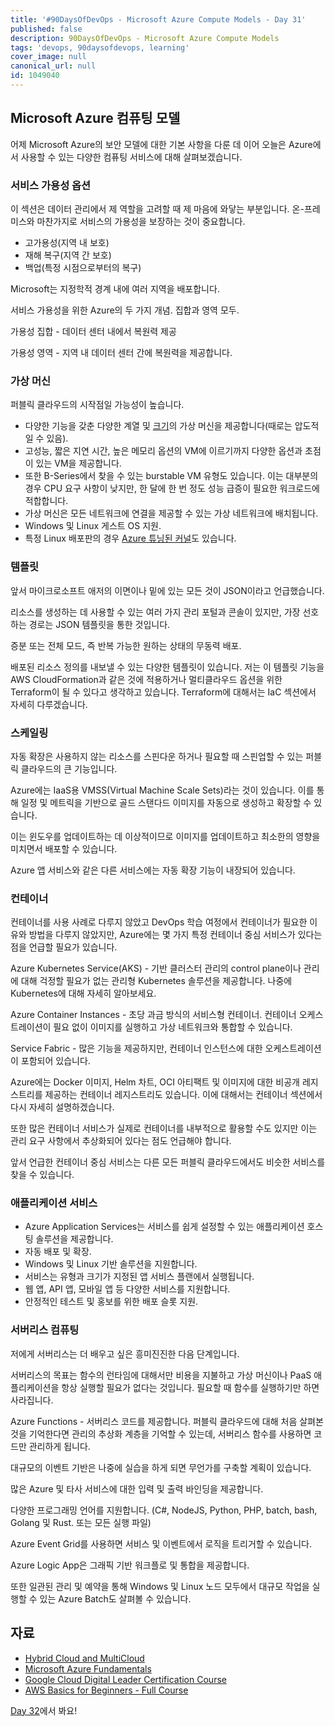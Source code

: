 ```yaml
---
title: '#90DaysOfDevOps - Microsoft Azure Compute Models - Day 31'
published: false
description: 90DaysOfDevOps - Microsoft Azure Compute Models
tags: 'devops, 90daysofdevops, learning'
cover_image: null
canonical_url: null
id: 1049040
---
```


## Microsoft Azure 컴퓨팅 모델

어제 Microsoft Azure의 보안 모델에 대한 기본 사항을 다룬 데 이어 오늘은 Azure에서 사용할 수 있는 다양한 컴퓨팅 서비스에 대해 살펴보겠습니다.

### 서비스 가용성 옵션

이 섹션은 데이터 관리에서 제 역할을 고려할 때 제 마음에 와닿는 부분입니다. 온-프레미스와 마찬가지로 서비스의 가용성을 보장하는 것이 중요합니다.

- 고가용성(지역 내 보호)
- 재해 복구(지역 간 보호)
- 백업(특정 시점으로부터의 복구)

Microsoft는 지정학적 경계 내에 여러 지역을 배포합니다.

서비스 가용성을 위한 Azure의 두 가지 개념. 집합과 영역 모두.

가용성 집합 - 데이터 센터 내에서 복원력 제공

가용성 영역 - 지역 내 데이터 센터 간에 복원력을 제공합니다.

### 가상 머신

퍼블릭 클라우드의 시작점일 가능성이 높습니다.

- 다양한 기능을 갖춘 다양한 계열 및 [크기](https://docs.microsoft.com/en-us/azure/virtual-machines/sizes)의 가상 머신을 제공합니다(때로는 압도적일 수 있음).
- 고성능, 짧은 지연 시간, 높은 메모리 옵션의 VM에 이르기까지 다양한 옵션과 초점이 있는 VM을 제공합니다.
- 또한 B-Series에서 찾을 수 있는 burstable VM 유형도 있습니다. 이는 대부분의 경우 CPU 요구 사항이 낮지만, 한 달에 한 번 정도 성능 급증이 필요한 워크로드에 적합합니다.
- 가상 머신은 모든 네트워크에 연결을 제공할 수 있는 가상 네트워크에 배치됩니다.
- Windows 및 Linux 게스트 OS 지원.
- 특정 Linux 배포판의 경우 [Azure 튜닝된 커널](https://docs.microsoft.com/en-us/azure/virtual-machines/linux/endorsed-distros#azure-tuned-kernels)도 있습니다.

### 템플릿

앞서 마이크로소프트 애저의 이면이나 밑에 있는 모든 것이 JSON이라고 언급했습니다.

리소스를 생성하는 데 사용할 수 있는 여러 가지 관리 포털과 콘솔이 있지만, 가장 선호하는 경로는 JSON 템플릿을 통한 것입니다.

증분 또는 전체 모드, 즉 반복 가능한 원하는 상태의 무동력 배포.

배포된 리소스 정의를 내보낼 수 있는 다양한 템플릿이 있습니다. 저는 이 템플릿 기능을 AWS CloudFormation과 같은 것에 적용하거나 멀티클라우드 옵션을 위한 Terraform이 될 수 있다고 생각하고 있습니다. Terraform에 대해서는 IaC 섹션에서 자세히 다루겠습니다.

### 스케일링

자동 확장은 사용하지 않는 리소스를 스핀다운 하거나 필요할 때 스핀업할 수 있는 퍼블릭 클라우드의 큰 기능입니다.

Azure에는 IaaS용 VMSS(Virtual Machine Scale Sets)라는 것이 있습니다. 이를 통해 일정 및 메트릭을 기반으로 골드 스탠다드 이미지를 자동으로 생성하고 확장할 수 있습니다.

이는 윈도우를 업데이트하는 데 이상적이므로 이미지를 업데이트하고 최소한의 영향을 미치면서 배포할 수 있습니다.

Azure 앱 서비스와 같은 다른 서비스에는 자동 확장 기능이 내장되어 있습니다.

### 컨테이너

컨테이너를 사용 사례로 다루지 않았고 DevOps 학습 여정에서 컨테이너가 필요한 이유와 방법을 다루지 않았지만, Azure에는 몇 가지 특정 컨테이너 중심 서비스가 있다는 점을 언급할 필요가 있습니다.

Azure Kubernetes Service(AKS) - 기반 클러스터 관리의 control plane이나 관리에 대해 걱정할 필요가 없는 관리형 Kubernetes 솔루션을 제공합니다. 나중에 Kubernetes에 대해 자세히 알아보세요.

Azure Container Instances - 초당 과금 방식의 서비스형 컨테이너. 컨테이너 오케스트레이션이 필요 없이 이미지를 실행하고 가상 네트워크와 통합할 수 있습니다.

Service Fabric - 많은 기능을 제공하지만, 컨테이너 인스턴스에 대한 오케스트레이션이 포함되어 있습니다.

Azure에는 Docker 이미지, Helm 차트, OCI 아티팩트 및 이미지에 대한 비공개 레지스트리를 제공하는 컨테이너 레지스트리도 있습니다. 이에 대해서는 컨테이너 섹션에서 다시 자세히 설명하겠습니다.

또한 많은 컨테이너 서비스가 실제로 컨테이너를 내부적으로 활용할 수도 있지만 이는 관리 요구 사항에서 추상화되어 있다는 점도 언급해야 합니다.

앞서 언급한 컨테이너 중심 서비스는 다른 모든 퍼블릭 클라우드에서도 비슷한 서비스를 찾을 수 있습니다.

### 애플리케이션 서비스

- Azure Application Services는 서비스를 쉽게 설정할 수 있는 애플리케이션 호스팅 솔루션을 제공합니다.
- 자동 배포 및 확장.
- Windows 및 Linux 기반 솔루션을 지원합니다.
- 서비스는 유형과 크기가 지정된 앱 서비스 플랜에서 실행됩니다.
- 웹 앱, API 앱, 모바일 앱 등 다양한 서비스를 지원합니다.
- 안정적인 테스트 및 홍보를 위한 배포 슬롯 지원.

### 서버리스 컴퓨팅

저에게 서버리스는 더 배우고 싶은 흥미진진한 다음 단계입니다.

서버리스의 목표는 함수의 런타임에 대해서만 비용을 지불하고 가상 머신이나 PaaS 애플리케이션을 항상 실행할 필요가 없다는 것입니다. 필요할 때 함수를 실행하기만 하면 사라집니다.

Azure Functions - 서버리스 코드를 제공합니다. 퍼블릭 클라우드에 대해 처음 살펴본 것을 기억한다면 관리의 추상화 계층을 기억할 수 있는데, 서버리스 함수를 사용하면 코드만 관리하게 됩니다.

대규모의 이벤트 기반은 나중에 실습을 하게 되면 무언가를 구축할 계획이 있습니다.

많은 Azure 및 타사 서비스에 대한 입력 및 출력 바인딩을 제공합니다.

다양한 프로그래밍 언어를 지원합니다. (C#, NodeJS, Python, PHP, batch, bash, Golang 및 Rust. 또는 모든 실행 파일)

Azure Event Grid를 사용하면 서비스 및 이벤트에서 로직을 트리거할 수 있습니다.

Azure Logic App은 그래픽 기반 워크플로 및 통합을 제공합니다.

또한 일관된 관리 및 예약을 통해 Windows 및 Linux 노드 모두에서 대규모 작업을 실행할 수 있는 Azure Batch도 살펴볼 수 있습니다.

## 자료

- [Hybrid Cloud and MultiCloud](https://www.youtube.com/watch?v=qkj5W98Xdvw)
- [Microsoft Azure Fundamentals](https://www.youtube.com/watch?v=NKEFWyqJ5XA&list=WL&index=130&t=12s)
- [Google Cloud Digital Leader Certification Course](https://www.youtube.com/watch?v=UGRDM86MBIQ&list=WL&index=131&t=10s)
- [AWS Basics for Beginners - Full Course](https://www.youtube.com/watch?v=ulprqHHWlng&t=5352s)

[Day 32](day32.md)에서 봐요!
